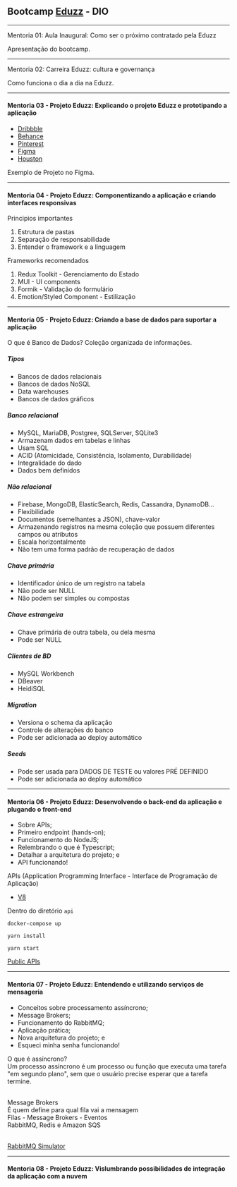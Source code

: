 <h2>Bootcamp <a href="https://github.com/eduzz/mentoria-dio">Eduzz</a> - DIO</h2>

<hr>

</h4>Mentoria 01: Aula Inaugural: Como ser o próximo contratado pela Eduzz</h4>

Apresentação do bootcamp.

<hr>

</h4>Mentoria 02: Carreira Eduzz: cultura e governança</h4>

Como funciona o dia a dia na Eduzz.

<hr>

<h4>Mentoria 03 - Projeto Eduzz: Explicando o projeto Eduzz e prototipando a aplicação</h4>

* [Dribbble](https://dribbble.com/) <br>
* [Behance](https://www.behance.net/) <br>
* [Pinterest](https://www.pinterest.pt/) <br>
* [Figma](https://www.figma.com/) <br>
* [Houston](https://eduzz.github.io/houston/)

Exemplo de Projeto no Figma.

<hr>

<h4>Mentoria 04 - Projeto Eduzz: Componentizando a aplicação e criando interfaces responsivas</h4>

Principios importantes

<ol>
    <li>Estrutura de pastas</li>
    <li>Separação de responsabilidade</li>
    <li>Entender o framework e a linguagem</li>
</ol>

Frameworks recomendados

<ol>
    <li>Redux Toolkit - Gerenciamento do Estado</li>
    <li>MUI - UI components</li>
    <li>Formik - Validação do formulário</li>
    <li>Emotion/Styled Component - Estilização</li>
</ol>

<hr>

<h4>Mentoria 05 - Projeto Eduzz: Criando a base de dados para suportar a aplicação</h4>

O que é Banco de Dados? Coleção organizada de informações.

##### Tipos

<ul>
    <li>Bancos de dados relacionais</li>
    <li>Bancos de dados NoSQL</li>
    <li>Data warehouses</li>
    <li>Bancos de dados gráficos</li>
</ul>

##### Banco relacional

<ul>
    <li>MySQL, MariaDB, Postgree, SQLServer, SQLite3</li>
    <li>Armazenam dados em tabelas e linhas</li>
    <li>Usam SQL</li>
    <li>ACID (Atomicidade, Consistência, Isolamento, Durabilidade)</li>
    <li>Integralidade do dado</li>
    <li>Dados bem definidos</li>
</ul>

##### Não relacional

<ul>
    <li>Firebase, MongoDB, ElasticSearch, Redis, Cassandra, DynamoDB...</li>
    <li>Flexibilidade</li>
    <li>Documentos (semelhantes a JSON), chave-valor</li>
    <li>Armazenando registros na mesma coleção que possuem diferentes campos ou atributos</li>
    <li>Escala horizontalmente</li>
    <li>Não tem uma forma padrão de recuperação de dados</li>
</ul>

##### Chave primária

<ul>
    <li>Identificador único de um registro na tabela</li>
    <li>Não pode ser NULL</li>
    <li>Não podem ser simples ou compostas</li>
</ul>

##### Chave estrangeira

<ul>
    <li>Chave primária de outra tabela, ou dela mesma</li>
    <li>Pode ser NULL</p>
</ul>

##### Clientes de BD

<ul>
    <li>MySQL Workbench</li>
    <li>DBeaver</li>
    <li>HeidiSQL</p>
</ul>

##### Migration

<ul>
    <li>Versiona o schema da aplicação</li>
    <li>Controle de alterações do banco</li>
    <li>Pode ser adicionada ao deploy automático</p>
</ul>

##### Seeds

<ul>
    <li>Pode ser usada para DADOS DE TESTE ou valores PRÉ DEFINIDO</li>
    <li>Pode ser adicionada ao deploy automático</li>
</ul>

<hr>

<h4>Mentoria 06 - Projeto Eduzz: Desenvolvendo o back-end da aplicação e plugando o front-end</h4>

<ul>
    <li>Sobre APIs;</li>
    <li>Primeiro endpoint (hands-on);</li>
    <li>Funcionamento do NodeJS;</li>
    <li>Relembrando o que é Typescript;</li>
    <li>Detalhar a arquitetura do projeto; e</li>
    <li>API funcionando!</li>
</ul>

APIs (Application Programming Interface - Interface de Programação de Aplicação)
* [V8](https://v8.dev/)

Dentro do diretório ```api```
```
docker-compose up
```

```
yarn install
```

```
yarn start
```

[Public APIs](https://github.com/public-apis/public-apis)

<hr>

<h4>Mentoria 07 - Projeto Eduzz: Entendendo e utilizando serviços de mensageria</h4>

- Conceitos sobre processamento assíncrono;
- Message Brokers;
- Funcionamento do RabbitMQ;
- Aplicação prática;
- Nova arquitetura do projeto; e
- Esqueci minha senha funcionando!

O que é assíncrono? <br>
Um processo assíncrono é um processo ou função que executa uma tarefa "em segundo plano", sem que o usuário precise esperar que a tarefa termine. <br><br>

Message Brokers <br>
É quem define para qual fila vai a mensagem <br>
Filas - Message Brokers - Eventos <br>
RabbitMQ, Redis e Amazon SQS <br><br>

[RabbitMQ Simulator](http://tryrabbitmq.com/)

<hr>

<h4>Mentoria 08 - Projeto Eduzz: Vislumbrando possibilidades de integração da aplicação com a nuvem</h4>
